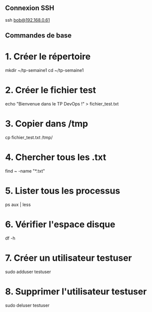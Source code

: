 ## Connexion SSH
 ssh bob@192.168.0.61

## Commandes de base
# 1. Créer le répertoire
 mkdir ~/tp-semaine1
 cd ~/tp-semaine1

# 2. Créer le fichier test
 echo "Bienvenue dans le TP DevOps !" > fichier_test.txt

# 3. Copier dans /tmp
 cp fichier_test.txt /tmp/

# 4. Chercher tous les .txt
 find ~ -name "*.txt"

# 5. Lister tous les processus
 ps aux | less

# 6. Vérifier l'espace disque
 df -h

# 7. Créer un utilisateur testuser
 sudo adduser testuser

# 8. Supprimer l'utilisateur testuser
 sudo deluser testuser
